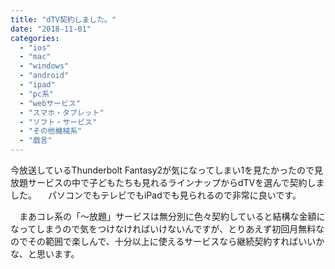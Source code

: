 ```yaml
---
title: "dTV契約しました。"
date: "2018-11-01"
categories: 
  - "ios"
  - "mac"
  - "windows"
  - "android"
  - "ipad"
  - "pc系"
  - "webサービス"
  - "スマホ・タブレット"
  - "ソフト・サービス"
  - "その他機械系"
  - "戯言"
---
```


今放送しているThunderbolt Fantasy2が気になってしまい1を見たかったので見放題サービスの中で子どもたちも見れるラインナップからdTVを選んで契約しました。 　パソコンでもテレビでもiPadでも見られるので非常に良いです。

　まあコレ系の「〜放題」サービスは無分別に色々契約していると結構な金額になってしまうので気をつけなければいけないんですが、とりあえず初回月無料なのでその範囲で楽しんで、十分以上に使えるサービスなら継続契約すればいいかな、と思います。
